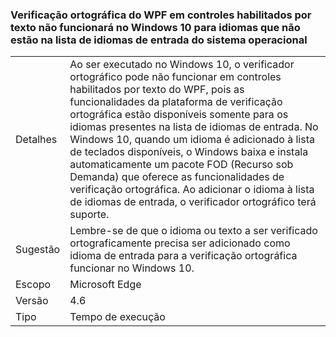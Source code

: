 ### <a name="wpf-spell-checking-in-text-enabled-controls-will-not-work-in-windows-10-for-languages-not-in-the-oss-input-language-list"></a>Verificação ortográfica do WPF em controles habilitados por texto não funcionará no Windows 10 para idiomas que não estão na lista de idiomas de entrada do sistema operacional

|   |   |
|---|---|
|Detalhes|Ao ser executado no Windows 10, o verificador ortográfico pode não funcionar em controles habilitados por texto do WPF, pois as funcionalidades da plataforma de verificação ortográfica estão disponíveis somente para os idiomas presentes na lista de idiomas de entrada. No Windows 10, quando um idioma é adicionado à lista de teclados disponíveis, o Windows baixa e instala automaticamente um pacote FOD (Recurso sob Demanda) que oferece as funcionalidades de verificação ortográfica. Ao adicionar o idioma à lista de idiomas de entrada, o verificador ortográfico terá suporte.|
|Sugestão|Lembre-se de que o idioma ou texto a ser verificado ortograficamente precisa ser adicionado como idioma de entrada para a verificação ortográfica funcionar no Windows 10.|
|Escopo|Microsoft Edge|
|Versão|4.6|
|Tipo|Tempo de execução|

